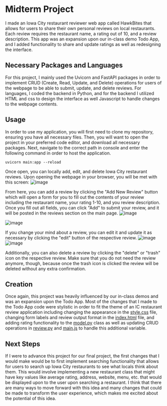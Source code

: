 # Midterm Project

I made an Iowa City restaurant reviewer web app called HawkBites that allows for users to share their own personal reviews on local restaurants. Each review requires the restaurant name, a rating out of 10, and a review description. This app was an expansion upon our in-class demo Todo App, and I added functionality to share and update ratings as well as redesigning the interface.

## Necessary Packages and Languages

For this project, I mainly used the Uvicorn and FastAPI packages in order to implement CRUD (Create, Read, Update, and Delete) operations for users of the webpage to be able to submit, update, and delete reviews. For languages, I coded the backend in Python, and for the backend I utilized HTML and css to design the interface as well Javascript to handle changes to the webpage contents.

## Usage

In order to use my application, you will first need to clone my repository, ensuring you have all necessary files. Then, you will want to open the project in your preferred code editor, and download all necessary packages. Next, navigate to the correct path in console and enter the following command in order to host the application.

```console
uvicorn main:app --reload
```

Once open, you can locally add, edit, and delete Iowa City restaurant reviews. Upon opening the webpage in your browser, you will be met with this screen: ![image](https://github.com/user-attachments/assets/ba7190ae-26c1-4ad3-93aa-e80995e7e8ee)

From here, you can add a review by clicking the "Add New Review" button which will open a form for you to fill out the contents of your review including the restaurant name, your rating 1-10, and you review description. Once you fill out all fields, you can click "Add" to submit your review, and it will be posted in the reviews section on the main page.
![image](https://github.com/user-attachments/assets/55cae84b-5833-4754-af5e-ca886d2888d0)

![image](https://github.com/user-attachments/assets/e2883b97-0499-4807-914d-823f1871648a)

If you change your mind about a review, you can edit it and update it as necessary by clicking the "edit" button of the respective review.
![image](https://github.com/user-attachments/assets/3f3235f3-7e91-49c1-82fe-70a53bf155b6)
![image](https://github.com/user-attachments/assets/9f3e0119-23d9-4a50-ad73-6350cef2956d)

Additionally, you can also delete a review by clicking the "delete" or "trash" icon on the respective review. Make sure that you do not need the review anymore, though, because once the trash icon is clicked the review will be deleted without any extra confirmation.

## Creation

Once again, this project was heavily influenced by our in-class demos and was an expansion upon the Todo App. Most of the changes that I made to the Todo App code were stylistic in order to fit the theme of an IC restaurant review application including changing the appearance in the [style.css](https://github.com/moore025/cs3980/blob/ed9c9a8d57fa327d731d0ed9fd7b57e96bf2eaac/midterm_project/frontend/style.css) file, changing form labels and review output format in the [index.html](https://github.com/moore025/cs3980/blob/ed9c9a8d57fa327d731d0ed9fd7b57e96bf2eaac/midterm_project/frontend/index.html) file, and adding rating functionality to the [model.py](https://github.com/moore025/cs3980/blob/ed9c9a8d57fa327d731d0ed9fd7b57e96bf2eaac/midterm_project/model.py) class as well as updating CRUD operations in [review.py](https://github.com/moore025/cs3980/blob/ed9c9a8d57fa327d731d0ed9fd7b57e96bf2eaac/midterm_project/review.py) and [main.js](https://github.com/moore025/cs3980/blob/ed9c9a8d57fa327d731d0ed9fd7b57e96bf2eaac/midterm_project/frontend/main.js) to handle this additional variable.

## Next Steps

If I were to advance this project for our final project, the first changes that I would make would be to first implement searching functionality that allows for users to search up Iowa City restaurants to see what locals think about them. This would involve implementing a new restaurant class that might have key values like average rating, address, website, menu, etc. that would be displayed upon to the user upon searching a restaurant. I think that there are many ways to move forward with this idea and many changes that could be made to transform the user experience, which makes me excited about the potential of this idea.
